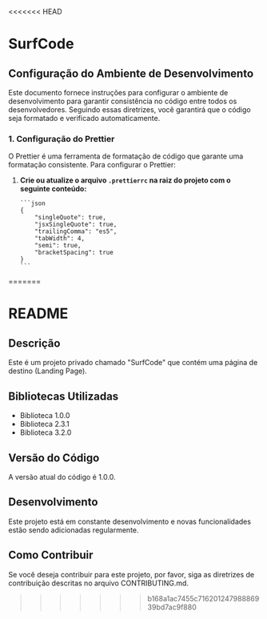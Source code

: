 <<<<<<< HEAD
# SurfCode

## Configuração do Ambiente de Desenvolvimento

Este documento fornece instruções para configurar o ambiente de desenvolvimento para garantir consistência no código entre todos os desenvolvedores. Seguindo essas diretrizes, você garantirá que o código seja formatado e verificado automaticamente.

### 1. Configuração do Prettier

O Prettier é uma ferramenta de formatação de código que garante uma formatação consistente. Para configurar o Prettier:

1.  **Crie ou atualize o arquivo `.prettierrc` na raiz do projeto com o seguinte conteúdo:**

        ```json
        {
            "singleQuote": true,
            "jsxSingleQuote": true,
            "trailingComma": "es5",
            "tabWidth": 4,
            "semi": true,
            "bracketSpacing": true
        }
        ```
=======
# README

## Descrição
Este é um projeto privado chamado "SurfCode" que contém uma página de destino (Landing Page).

## Bibliotecas Utilizadas
- Biblioteca 1.0.0
- Biblioteca 2.3.1
- Biblioteca 3.2.0

## Versão do Código
A versão atual do código é 1.0.0.

## Desenvolvimento
Este projeto está em constante desenvolvimento e novas funcionalidades estão sendo adicionadas regularmente.

## Como Contribuir
Se você deseja contribuir para este projeto, por favor, siga as diretrizes de contribuição descritas no arquivo CONTRIBUTING.md.
>>>>>>> b168a1ac7455c71620124798886939bd7ac9f880
